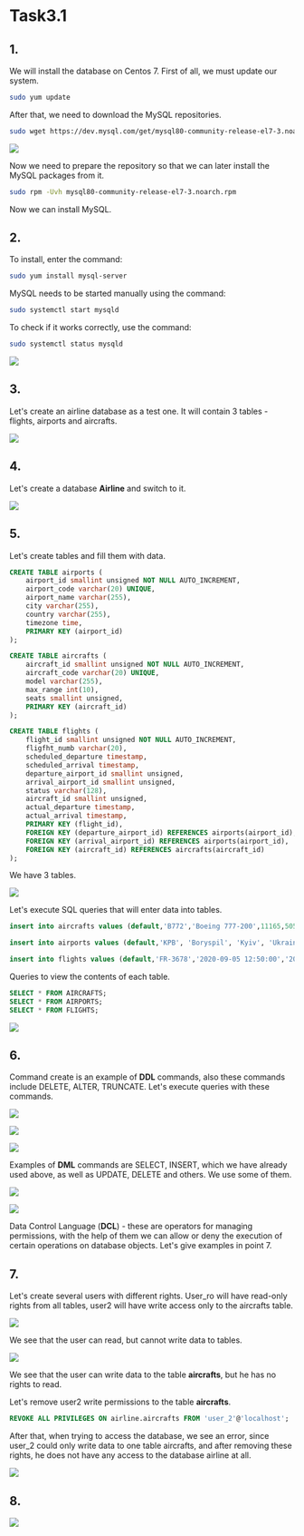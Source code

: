 ﻿
# Task3.1

## 1.
We will install the database on Centos 7. First of all, we must update our system.
```bash
sudo yum update
```
After that, we need to download the MySQL repositories.

```bash
sudo wget https://dev.mysql.com/get/mysql80-community-release-el7-3.noarch.rpm
```

![](images/Screenshot_1.png)

Now we need to prepare the repository so that we can later install the MySQL packages from it.

```bash
sudo rpm -Uvh mysql80-community-release-el7-3.noarch.rpm
```

Now we can install MySQL.

## 2.

To install, enter the command:

```bash
sudo yum install mysql-server
```

MySQL needs to be started manually using the command:
```bash
sudo systemctl start mysqld
```

To check if it works correctly, use the command:
```bash
sudo systemctl status mysqld
```
![](images/Screenshot_2.png)

## 3.
Let's create an airline database as a test one. It will contain 3 tables - flights, airports and aircrafts.

![](images/Screenshot_3.png)

## 4.

Let's create a database **Airline** and switch to it.

![](images/Screenshot_4.png)

## 5.

Let's create tables and fill them with data.

```sql
CREATE TABLE airports (
    airport_id smallint unsigned NOT NULL AUTO_INCREMENT,
    airport_code varchar(20) UNIQUE,
    airport_name varchar(255),
    city varchar(255),
    country varchar(255),
    timezone time,
    PRIMARY KEY (airport_id)
);

CREATE TABLE aircrafts (
    aircraft_id smallint unsigned NOT NULL AUTO_INCREMENT,
    aircraft_code varchar(20) UNIQUE,
    model varchar(255),
    max_range int(10),
    seats smallint unsigned,
    PRIMARY KEY (aircraft_id)
);

CREATE TABLE flights (
    flight_id smallint unsigned NOT NULL AUTO_INCREMENT,
    fligfht_numb varchar(20),
    scheduled_departure timestamp,
    scheduled_arrival timestamp,
    departure_airport_id smallint unsigned,
    arrival_airport_id smallint unsigned,
    status varchar(128),
    aircraft_id smallint unsigned,
    actual_departure timestamp,
    actual_arrival timestamp,
    PRIMARY KEY (flight_id),
    FOREIGN KEY (departure_airport_id) REFERENCES airports(airport_id),
    FOREIGN KEY (arrival_airport_id) REFERENCES airports(airport_id),
    FOREIGN KEY (aircraft_id) REFERENCES aircrafts(aircraft_id)
);
```
We have 3 tables.

![](images/Screenshot_5.png)

Let's execute SQL queries that will enter data into tables.

```sql
insert into aircrafts values (default,'B772','Boeing 777-200',11165,505), (default,'B77W','Boeing 777-300ER',17500,550), (default,'320','Airbus A320',5700,150);

insert into airports values (default,'KPB', 'Boryspil',	'Kyiv',	'Ukraine', '03:00:00'), (default,'IEV', 'Sikorsky Airport','Kyiv',	'Ukraine', '03:00:00'), (default,'LHR', 'London Heathrow Airport',	'London',	'United Kingdom', '00:00:00'), (default,'ROV', 'Platov',	'Rostov on Don','Russia', '03:00:00'), (default,'FCO', 'Aeroporti di Roma','Rome','Italy', '02:00:00');

insert into flights values (default,'FR-3678','2020-09-05 12:50:00','2020-09-05 14:20:00',1,3,'Boarding',1,'2020-09-05 13:10:00','2020-09-05 14:40:00'), (default,'FR-2818','2020-09-04 15:50:00','2020-09-04 19:20:00',5,3,'Check-in',3,'2020-09-04 15:50:00','2020-09-04 19:20:00'), (default,'RG-5483','2020-09-02 11:50:00','2020-09-02 13:50:00',2,4,'Take-Of',2,'2020-09-02 11:55:00','2020-09-02 14:10:00');
```

Queries to view the contents of each table.

```sql
SELECT * FROM AIRCRAFTS;
SELECT * FROM AIRPORTS;
SELECT * FROM FLIGHTS;
```
![](images/Screenshot_6.png)

## 6.

 Сommand create is an example of **DDL** commands, also these commands include DELETE, ALTER, TRUNCATE. Let's execute queries with these commands.

![](images/Screenshot_7.png)

![](images/Screenshot_8.png)

![](images/Screenshot_9.png)

Examples of **DML** commands are SELECT, INSERT, which we have already used above, as well as UPDATE, DELETE and others. We use some of them.

![](images/Screenshot_10.png)

![](images/Screenshot_11.png)

Data Control Language (**DCL**) - these are operators for managing permissions, with the help of them we can allow or deny the execution of certain operations on database objects. Let's give examples in point 7.

## 7.

Let's create several users with different rights. User_ro will have read-only rights from all tables, user2 will have write access only to the aircrafts table.

![](images/Screenshot_12.png)

We see that the user can read, but cannot write data to tables.

![](images/Screenshot_13.png)

We see that the user can write data to the table **aircrafts**, but he has no rights to read.

Let's remove user2 write permissions to the table **aircrafts**.

```sql
REVOKE ALL PRIVILEGES ON airline.aircrafts FROM 'user_2'@'localhost';
```

After that, when trying to access the database, we see an error, since user_2 could only write data to one table aircrafts, and after removing these rights, he does not have any access to the database airline at all.

![](images/Screenshot_14.png)

## 8.

![](images/Screenshot_15.png)